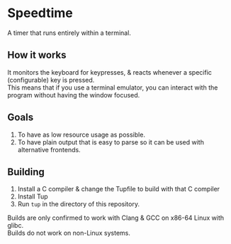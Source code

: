 # Speedtime

A timer that runs entirely within a terminal.

## How it works

It monitors the keyboard for keypresses, & reacts whenever a specific (configurable)
key is pressed.
\
This means that if you use a terminal emulator, you can interact with the program
without having the window focused.

## Goals

1.  To have as low resource usage as possible.
2.  To have plain output that is easy to parse so it can be used with alternative frontends.

## Building

1.  Install a C compiler & change the Tupfile to build with that C compiler
2.  Install Tup
3.  Run `tup` in the directory of this repository.

Builds are only confirmed to work with Clang & GCC on x86-64 Linux with glibc.
\
Builds do not work on non-Linux systems.
